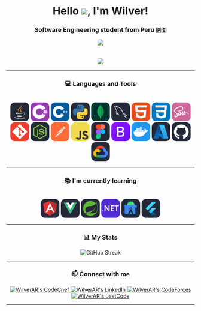 <h1 align="center">Hello <img src="https://media.giphy.com/media/hvRJCLFzcasrR4ia7z/giphy.gif" width="35">, I'm Wilver!</h1>

<h3 align="center">Software Engineering student from Peru 🇵🇪</h3>

<p align="center">
  <img src="https://readme-typing-svg.herokuapp.com?font=Segoe+UI+Black&color=ffffff&size=20&center=true&vCenter=true&width=500&height=20&lines=Software+Engineering+student+from+Peru+%F0%9F%87%B5%F0%9F%87%AA">
</p>

<br>

<div id="header" align="center">
  <img src="https://media.giphy.com/media/26tn33aiTi1jkl6H6/giphy.gif" width="250"/>
</div>

<hr>

<div align="center">
  <h3>💻 Languages and Tools</h3>
  <br>
  <div>
    <img src="https://github.com/tandpfun/skill-icons/blob/main/icons/Java-Dark.svg" title="Java" alt="Java" width="50" height="50">
    <img src="https://github.com/tandpfun/skill-icons/blob/main/icons/CS.svg" title="CSharp" alt="CSharp" width="50" height="50">
    <img src="https://github.com/tandpfun/skill-icons/blob/main/icons/CPP.svg" title="C++" alt="C++" width="50" height="50">
    <img src="https://github.com/tandpfun/skill-icons/blob/main/icons/Python-Dark.svg" title="Python" alt="Python" width="50" height="50">
    <img src="https://github.com/tandpfun/skill-icons/blob/main/icons/MongoDB.svg" title="MongoDB" alt="MongoDB" width="50" height="50">
    <img src="https://github.com/tandpfun/skill-icons/blob/main/icons/MySQL-Dark.svg" title="MySQL" alt="MySQL" width="50" height="50">
    <img src="https://github.com/tandpfun/skill-icons/blob/main/icons/HTML.svg" title="HTML5" alt="HTML5" width="50" height="50">
    <img src="https://github.com/tandpfun/skill-icons/blob/main/icons/CSS.svg" title="CSS" alt="CSS" width="50" height="50">
    <img src="https://github.com/tandpfun/skill-icons/blob/main/icons/Sass.svg" title="Sass" alt="Sass" width="50" height="50">
    <img src="https://github.com/tandpfun/skill-icons/blob/main/icons/Git.svg" title="Git" alt="Git" width="50" height="50">
    <img src="https://github.com/tandpfun/skill-icons/blob/main/icons/NodeJS-Dark.svg" title="NodeJS" alt="NodeJS" width="50" height="50">
    <img src="https://github.com/tandpfun/skill-icons/blob/main/icons/Postman.svg" title="Postman" alt="Postman" width="50" height="50">
    <img src="https://github.com/tandpfun/skill-icons/blob/main/icons/JavaScript.svg" title="JavaScript" alt="JavaScript" width="50" height="50">
    <img src="https://github.com/tandpfun/skill-icons/blob/main/icons/Figma-Dark.svg" title="Figma" alt="Figma" width="50" height="50">
    <img src="https://github.com/tandpfun/skill-icons/blob/main/icons/Bootstrap.svg" title="Figma" alt="Figma" width="50" height="50">
    <img src="https://github.com/tandpfun/skill-icons/blob/main/icons/Docker.svg" title="Docker" alt="Dodcker" width="50" height="50">
    <img src="https://github.com/tandpfun/skill-icons/blob/main/icons/Azure-Dark.svg" title="Azure" alt="Azure" width="50" height="50">
    <img src="https://github.com/tandpfun/skill-icons/blob/main/icons/Github-Dark.svg" title="Github" alt="Github" width="50" height="50">
    <img src="https://github.com/tandpfun/skill-icons/blob/main/icons/GCP-Dark.svg" title="Google Cloud Platform" alt="Google Cloud Platform" width="50" height="50">
  </div>
</div>

<hr>

<div align="center">
  <h3>📚 I'm currently learning</h3>
  <br>
  <div>
    <img src="https://github.com/tandpfun/skill-icons/blob/main/icons/Angular-Dark.svg" title="AngularTS" alt="AngularTS" width="50" height="50">
    <img src="https://github.com/tandpfun/skill-icons/blob/main/icons/VueJS-Dark.svg" title="VueJS" alt="VueJS" width="50" height="50">
    <img src="https://github.com/tandpfun/skill-icons/blob/main/icons/Spring-Dark.svg" title="SpringBoot" alt="SpringBoot" width="50" height="50">
    <img src="https://github.com/tandpfun/skill-icons/blob/main/icons/DotNet.svg" title=".Net" alt=".Net" width="50" height="50">
    <img src="https://github.com/tandpfun/skill-icons/blob/main/icons/AndroidStudio-Dark.svg" title="Android Studio" alt="Android Studio" width="50" height="50">
    <img src="https://github.com/tandpfun/skill-icons/blob/main/icons/Flutter-Dark.svg" title="Flutter" alt="Flutter" width="50" height="50">
  </div>
</div>

<hr>


<div align="center">
  <h3>📊 My Stats</h3>
  <img src="http://github-readme-streak-stats.herokuapp.com?user=WilverAR&theme=gotham&hide_border=true&border_radius=2&card_width=1000" alt="GitHub Streak"/>
  <!-- 
  <hr>
  <img src="https://github-readme-stats.vercel.app/api?username=WilverAR&show_icons=true&theme=merko" alt="GitHub Stats"/>
  <hr>
  <img src="https://github-readme-stats.vercel.app/api/top-langs/?username=WilverAR&layout=donut&theme=merko" alt="Most Used Languages"/>
  -->
</div>

<hr>

<div align="center">
  <h3>📫 Connect with me</h3>
  <a href="https://www.codechef.com/users/wilverar_20" alt="CodeChef" target="_blank">
    <img src="https://img.shields.io/badge/CodeChef-%23B92B27?style=for-the-badge&logo=codechef&logoColor=white" alt="WilverAR's CodeChef" style="max-width: 100%;">
  </a>
  <a href="https://linkedin.com/in/wilver-arana-r-492a79225" alt="LinkedIn" target="_blank">
    <img src="https://img.shields.io/badge/LinkedIn-darkblue?style=for-the-badge&logo=linkedin&logoColor=white" alt="WilverAR's LinkedIn" style="max-width: 100%;">
  </a>
  <a href="https://codeforces.com/profile/Wilver_A.R." alt="CodeForces" target="_blank">
    <img src="https://img.shields.io/badge/Codeforces-green?style=for-the-badge&logo=codeforces&logoColor=white" alt="WilverAR's CodeForces" style="max-width: 100%;">
  </a>
  <a href="https://leetcode.com/WilverAR/" alt="LeetCode" target="_blank">
    <img src="https://img.shields.io/badge/LeetCode-FFA116?style=for-the-badge&logo=leetcode&logoColor=white" alt="WilverAR's LeetCode" style="max-width: 100%;">
  </a>
</div>
    
<hr>
